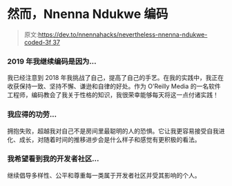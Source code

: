 # 然而，Nnenna Ndukwe 编码

> 原文:[https://dev.to/nnennahacks/nevertheless-nnenna-ndukwe-coded-3f 37](https://dev.to/nnennahacks/nevertheless-nnenna-ndukwe-coded--3f37)

### 2019 年我继续编码是因为...

我已经注意到 2018 年我挑战了自己，提高了自己的手艺。在我的实践中，我正在收获保持一致、坚持不懈、谦逊和自律的好处。作为 O'Reilly Media 的一名软件工程师，编码教会了我关于性格的知识，我很荣幸能够每天将这一点付诸实践！

### [](#i-deserve-credit-for)我应得的功劳...

拥抱失败，超越我对自己不是房间里最聪明的人的恐惧。它让我更容易接受自我进化、成长，对随着时间的推移进步会是什么样子和感觉有更积极的看法。

### [](#i-hope-to-see-my-developer-community)我希望看到我的开发者社区...

继续倡导多样性、公平和尊重每一类属于开发者社区并受其影响的个人。